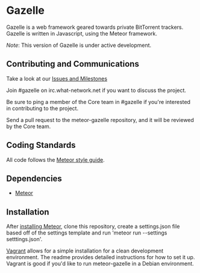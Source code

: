 Gazelle
=======

Gazelle is a web framework geared towards private BitTorrent trackers.
Gazelle is written in Javascript, using the Meteor framework.

_Note_: This version of Gazelle is under active development.

Contributing and Communications
------------

Take a look at our [Issues and Milestones](https://github.com/meteor-gazelle/meteor-gazelle/issues)

Join #gazelle on irc.what-network.net if you want to discuss the project.

Be sure to ping a member of the Core team in #gazelle if you're interested in contributing to the project. 

Send a pull request to the meteor-gazelle repository, and it will be reviewed by the Core team.


Coding Standards
----------------
All code follows the [Meteor style guide](https://github.com/meteor/meteor/wiki/Meteor-Style-Guide).

Dependencies
------------
* [Meteor](https://www.meteor.com/) 

Installation
------------
After [installing Meteor](https://www.meteor.com/install), clone this repository, create a settings.json file based off of the settings template and run 'meteor run --settings setttings.json'. 

[Vagrant](https://github.com/meteor-gazelle/vagrant) allows for a simple installation for a clean development environment. The readme provides detailed instructions for how to set it up. Vagrant is good if you'd like to run meteor-gazelle in a Debian environment.
 
